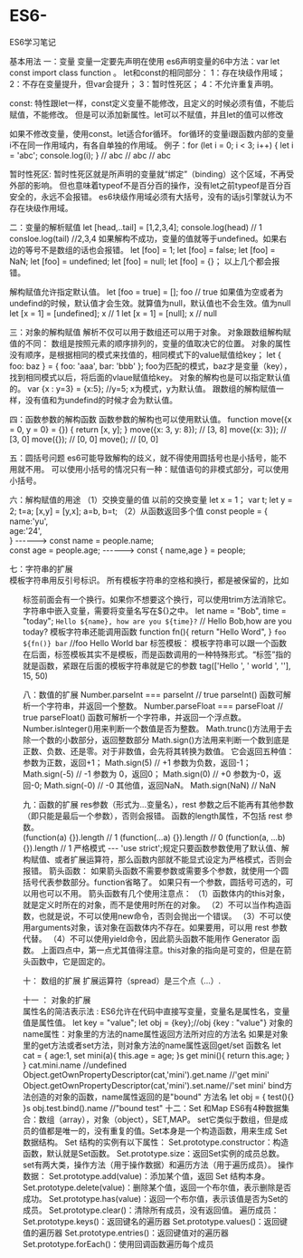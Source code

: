# ES6-
ES6学习笔记

基本用法
一：变量
变量一定要先声明在使用
es6声明变量的6中方法：var   let    const    import   class  function 。
let和const的相同部分：
  1：存在块级作用域；
  2：不存在变量提升，但var会提升；
  3：暂时性死区；
  4：不允许重复声明。
  
const: 特性跟let一样，const定义变量不能修改，且定义的时候必须有值，不能后赋值，不能修改。
但是可以添加新属性。let可以不赋值，并且let的值可以修改

如果不修改变量，使用const。let适合for循环。
for循环的变量i跟函数内部的变量i不在同一作用域内，有各自单独的作用域。
例子：for (let i = 0; i < 3; i++) {
        let i = 'abc';
        console.log(i);
    }
  // abc
  // abc
  // abc
  
暂时性死区:
  暂时性死区就是所声明的变量就“绑定”（binding）这个区域，不再受外部的影响。
  但也意味着typeof不是百分百的操作，没有let之前typeof是百分百安全的，永远不会报错。
  es6块级作用域必须有大括号，没有的话js引擎就认为不存在块级作用域。
  

二：变量的解析赋值
   let [head,..tail] = [1,2,3,4];
   console.log(head)   //  1
   consloe.log(tail)   //2,3,4
   如果解构不成功，变量的值就等于undefined。如果右边的等号不是数组的话也会报错。
    let [foo] = 1;
    let [foo] = false;
    let [foo] = NaN;
    let [foo] = undefined;
    let [foo] = null;
    let [foo] = {}；
   以上几个都会报错。
   
   解构赋值允许指定默认值。
   let [foo = true] = [];   foo // true
   如果值为空或者为undefind的时候，默认值才会生效。就算值为null，默认值也不会生效。值为null
   let [x = 1] = [undefined];
    x // 1
   let [x = 1] = [null];
    x // null
   
三：对象的解构赋值
      解析不仅可以用于数组还可以用于对象。
      对象跟数组解构赋值的不同：
        数组是按照元素的顺序排列的，变量的值取决它的位置。
        对象的属性没有顺序，是根据相同的模式来找值的，相同模式下的value赋值给key；
        let { foo: baz } = { foo: 'aaa', bar: 'bbb' };
        foo为匹配的模式，baz才是变量（key），找到相同模式以后，将后面的vlaue赋值给key。
      对象的解构也是可以指定默认值的。
        var {x : y=3} = {x:5};   //y=5;   x为模式，y为默认值。
        跟数组的解构赋值一样，没有值和为undefind的时候才会为默认值。
        
        
四：函数参数的解构函数
      函数参数的解构也可以使用默认值。
       function move({x = 0, y = 0} = {}) {
          return [x, y];
        }
          move({x: 3, y: 8}); // [3, 8]
          move({x: 3}); // [3, 0]
          move({}); // [0, 0]
          move(); // [0, 0]     
  
  五：圆括号问题
        es6可能导致解构的歧义，就不得使用圆括号也是小括号，能不用就不用。
        可以使用小括号的情况只有一种：赋值语句的非模式部分，可以使用小括号。
        
  六：解构赋值的用途
     （1）交换变量的值              以前的交换变量
          let x = 1；                  var t;
          let y = 2;                   t=a;
          [x,y] = [y,x];               a=b, b=t;
     （2）从函数返回多个值
          const people = {
            name:'yu',                  
            age:'24',                   
          }                             ------>
          const name = people.name;         
          const age = people.age;       ------>     const { name,age } = people;
          
  七：字符串的扩展    
        模板字符串用反引号标识。
        所有模板字符串的空格和换行，都是被保留的，比如<ul>标签前面会有一个换行。如果你不想要这个换行，可以使用trim方法消除它。
        字符串中嵌入变量，需要将变量名写在${}之中。
         let name = "Bob", time = "today";
         `Hello ${name}, how are you ${time}?`  // Hello Bob,how are you today?
         模板字符串还能调用函数
          function fn(){
            return "Hello Word",
          }
          `foo ${fn()} bar`   //foo Hello World bar
        标签模板：
        模板字符串可以跟一个函数在后面，标签模板其实不是模板，而是函数调用的一种特殊形式。“标签”指的就是函数，紧跟在后面的模板字符串就是它的参数
        tag(['Hello ', ' world ', ''], 15, 50)
      
   八：数值的扩展
        Number.parseInt === parseInt // true                parseInt() 函数可解析一个字符串，并返回一个整数。
        Number.parseFloat === parseFloat // true            parseFloat() 函数可解析一个字符串，并返回一个浮点数。
        Number.isInteger()用来判断一个数值是否为整数。
        Math.trunc()方法用于去除一个数的小数部分，返回整数部分
        Math.sign()方法用来判断一个数到底是正数、负数、还是零。对于非数值，会先将其转换为数值。
        它会返回五种值：
                      参数为正数，返回+1；       Math.sign(5) // +1
                      参数为负数，返回-1；       Math.sign(-5) // -1
                      参数为 0，返回0；          Math.sign(0) // +0
                      参数为-0，返回-0;          Math.sign(-0) // -0
                      其他值，返回NaN。          Math.sign(NaN) // NaN
  
 九：函数的扩展
        res参数（形式为...变量名），rest 参数之后不能再有其他参数（即只能是最后一个参数），否则会报错。
        函数的length属性，不包括 rest 参数。     
            (function(a) {}).length  // 1
            (function(...a) {}).length  // 0
            (function(a, ...b) {}).length  // 1
        严格模式 --- 'use strict';规定只要函数参数使用了默认值、解构赋值、或者扩展运算符，那么函数内部就不能显式设定为严格模式，否则会报错。
        箭头函数：
            如果箭头函数不需要参数或需要多个参数，就使用一个圆括号代表参数部分。function省略了。
            如果只有一个参数，圆括号可选的，可以用也可以不用。
                 箭头函数有几个使用注意点：
                （1）函数体内的this对象，就是定义时所在的对象，而不是使用时所在的对象。
                （2）不可以当作构造函数，也就是说，不可以使用new命令，否则会抛出一个错误。
                （3）不可以使用arguments对象，该对象在函数体内不存在。如果要用，可以用 rest 参数代替。
                （4）不可以使用yield命令，因此箭头函数不能用作 Generator 函数。
                上面四点中，第一点尤其值得注意。this对象的指向是可变的，但是在箭头函数中，它是固定的。

十： 数组的扩展
      扩展运算符（spread）是三个点（...）.
      
十一 ： 对象的扩展     
        属性名的简洁表示法 : ES6允许在代码中直接写变量，变量名是属性名，变量值是属性值。
          let key = "value";
          let obj = {key};//obj {key : "value"}
        对象的name属性：对象里的方法的name属性返回方法所对应的方法名
        如果是对象里的get方法或者set方法，则对象方法的name属性返回get/set 函数名
              let cat = {
                     age:1,
                     set mini(a){
                       this.age = age;
                     }s
                     get mini(){
                       return this.age;
                     }
                  }
              cat.mini.name //undefined
              Object.getOwnPropertyDescriptor(cat,'mini').get.name //'get mini'
              Object.getOwnPropertyDescriptor(cat,'mini').set.name//'set mini'
        bind方法创造的对象的函数，name属性返回的是"bound" 方法名
                      let obj = {
                          test(){}
                      }s
                      obj.test.bind().name //"bound test"
十二：Set 和Map
      ES6有4种数据集合：数组（array），对象（object），SET,MAP。
      set它类似于数组，但是成员的值都是唯一的，没有重复的值。Set本身是一个构造函数，用来生成 Set 数据结构。
      Set 结构的实例有以下属性：
              Set.prototype.constructor：构造函数，默认就是Set函数。
              Set.prototype.size：返回Set实例的成员总数。
      set有两大类，操作方法（用于操作数据）和遍历方法（用于遍历成员）。
            操作数据：
              Set.prototype.add(value)：添加某个值，返回 Set 结构本身。
              Set.prototype.delete(value)：删除某个值，返回一个布尔值，表示删除是否成功。
              Set.prototype.has(value)：返回一个布尔值，表示该值是否为Set的成员。
              Set.prototype.clear()：清除所有成员，没有返回值。
            遍历成员：
              Set.prototype.keys()：返回键名的遍历器
              Set.prototype.values()：返回键值的遍历器
              Set.prototype.entries()：返回键值对的遍历器
              Set.prototype.forEach()：使用回调函数遍历每个成员





  
  




